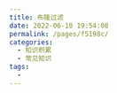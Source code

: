 ```yaml
---
title: 布隆过滤
date: 2022-06-10 19:54:08
permalink: /pages/f5198c/
categories:
  - 知识积累
  - 常见知识
tags:
  - 
---
```

